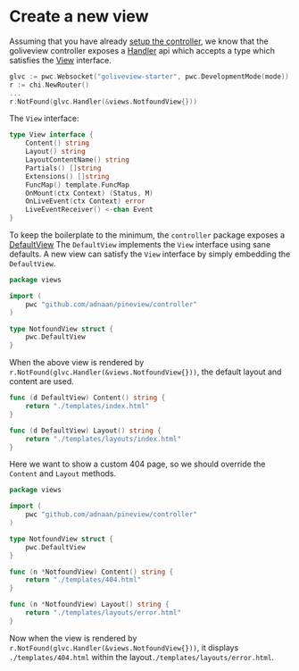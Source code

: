 # Create a new view

Assuming that you have already [setup the controller](./01_create_new_controller.md), we know that the goliveview controller
exposes a [Handler](https://pkg.go.dev/github.com/adnaan/pineview/controller#Controller) api which accepts a type which satisfies
the [View](https://pkg.go.dev/github.com/adnaan/pineview/controller#View) interface.

```go
glvc := pwc.Websocket("goliveview-starter", pwc.DevelopmentMode(mode))
r := chi.NewRouter()
...
r.NotFound(glvc.Handler(&views.NotfoundView{}))
```

The `View` interface:

```go
type View interface {
	Content() string
	Layout() string
	LayoutContentName() string
	Partials() []string
	Extensions() []string
	FuncMap() template.FuncMap
	OnMount(ctx Context) (Status, M)
	OnLiveEvent(ctx Context) error
	LiveEventReceiver() <-chan Event
}
```

To keep the boilerplate to the minimum, the `controller` package exposes a [DefaultView](https://pkg.go.dev/github.com/adnaan/pineview/controller#DefaultView)
The `DefaultView` implements the `View` interface using sane defaults. A new view can satisfy the `View` interface by
simply embedding the `DefaultView`.

```go
package views

import (
	pwc "github.com/adnaan/pineview/controller"
)

type NotfoundView struct {
	pwc.DefaultView
}
```

When the above view is rendered by `r.NotFound(glvc.Handler(&views.NotfoundView{}))`, the default layout and content
are used.

```go
func (d DefaultView) Content() string {
	return "./templates/index.html"
}

func (d DefaultView) Layout() string {
	return "./templates/layouts/index.html"
}
```

Here we want to show a custom 404 page, so we should override the `Content` and `Layout` methods.

```go
package views

import (
	pwc "github.com/adnaan/pineview/controller"
)

type NotfoundView struct {
	pwc.DefaultView
}

func (n *NotfoundView) Content() string {
	return "./templates/404.html"
}

func (n *NotfoundView) Layout() string {
	return "./templates/layouts/error.html"
}
```

Now when the view is rendered by `r.NotFound(glvc.Handler(&views.NotfoundView{}))`, it displays `./templates/404.html`
within the layout`./templates/layouts/error.html`.
